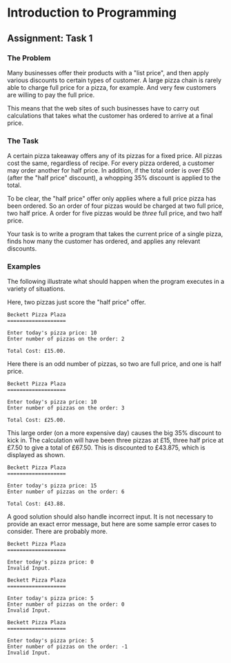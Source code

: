 # Introduction to Programming

## Assignment: Task 1

### The Problem

Many businesses offer their products with a "list price", and then apply various discounts to certain types of
customer. A large pizza chain is rarely able to charge full price for a pizza, for example. And very few customers
are willing to pay the full price.

This means that the web sites of such businesses have to carry out calculations that takes what the customer has
ordered to arrive at a final price.

### The Task

A certain pizza takeaway offers any of its pizzas for a fixed price. All pizzas cost the same, regardless of recipe.
For every pizza ordered, a customer may order another for half price. In addition, if the total order is over £50 (after
the "half price" discount), a whopping 35% discount is applied to the total. 

To be clear, the "half price" offer only applies where a full price pizza has been ordered. So an order of four pizzas
would be charged at two full price, two half price. A order for five pizzas would be *three* full price, and two half
price.

Your task is to write a program that takes the current price of a single pizza, finds how many the customer has
ordered, and applies any relevant discounts.

### Examples

The following illustrate what should happen when the program executes in a variety of situations. 

Here, two pizzas just score the "half price" offer.

```text
Beckett Pizza Plaza
===================

Enter today's pizza price: 10
Enter number of pizzas on the order: 2

Total Cost: £15.00.
```

Here there is an odd number of pizzas, so two are full price, and one is half price.

```text
Beckett Pizza Plaza
===================

Enter today's pizza price: 10
Enter number of pizzas on the order: 3

Total Cost: £25.00.
```

This large order (on a more expensive day) causes the big 35% discount to kick in. The calculation will have been
three pizzas at £15, three half price at £7.50 to give a total of £67.50. This is discounted to £43.875, which is
displayed as shown.

```text
Beckett Pizza Plaza
===================

Enter today's pizza price: 15
Enter number of pizzas on the order: 6

Total Cost: £43.88.
```

A good solution should also handle incorrect input. It is not necessary to provide an exact error message, but
here are some sample error cases to consider. There are probably more.

```text
Beckett Pizza Plaza
===================

Enter today's pizza price: 0
Invalid Input.

Beckett Pizza Plaza
===================

Enter today's pizza price: 5
Enter number of pizzas on the order: 0
Invalid Input.

Beckett Pizza Plaza
===================

Enter today's pizza price: 5
Enter number of pizzas on the order: -1
Invalid Input.
```
